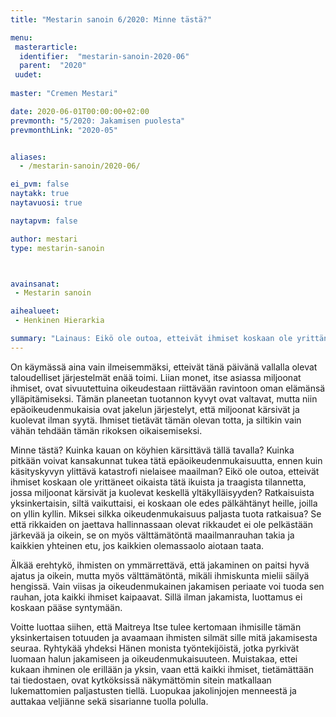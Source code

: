 ```yaml
---
title: "Mestarin sanoin 6/2020: Minne tästä?"

menu:
 masterarticle:
  identifier:  "mestarin-sanoin-2020-06"
  parent:  "2020"
 uudet:
 
master: "Cremen Mestari"

date: 2020-06-01T00:00:00+02:00
prevmonth: "5/2020: Jakamisen puolesta"
prevmonthLink: "2020-05"


aliases:
  - /mestarin-sanoin/2020-06/

ei_pvm: false
naytakk: true
naytavuosi: true

naytapvm: false

author: mestari
type: mestarin-sanoin



avainsanat:
 - Mestarin sanoin

aihealueet:
 - Henkinen Hierarkia

summary: "Lainaus: Eikö ole outoa, etteivät ihmiset koskaan ole yrittäneet oikaista tätä ikuista ja traagista tilannetta, jossa miljoonat kärsivät ja kuolevat keskellä yltäkylläisyyden? Ratkaisuista yksinkertaisin, siltä vaikuttaisi, ei koskaan ole edes pälkähtänyt heille, joilla on yllin kyllin. Miksei silkka oikeudenmukaisuus paljasta tuota ratkaisua?"
---
```

<p>On käymässä aina vain ilmeisemmäksi, etteivät tänä päivänä vallalla olevat taloudelliset järjestelmät enää toimi. Liian monet, itse asiassa miljoonat ihmiset, ovat sivuutettuina oikeudestaan riittävään ravintoon oman elämänsä ylläpitämiseksi. Tämän planeetan tuotannon kyvyt ovat valtavat, mutta niin epäoikeudenmukaisia ovat jakelun järjestelyt, että miljoonat kärsivät ja kuolevat ilman syytä. Ihmiset tietävät tämän olevan totta, ja siltikin vain vähän tehdään tämän rikoksen oikaisemiseksi.</p>
<p>Minne tästä? Kuinka kauan on köyhien kärsittävä tällä tavalla? Kuinka pitkään voivat kansakunnat tukea tätä epäoikeudenmukaisuutta, ennen kuin käsityskyvyn ylittävä katastrofi nielaisee maailman? Eikö ole outoa, etteivät ihmiset koskaan ole yrittäneet oikaista tätä ikuista ja traagista tilannetta, jossa miljoonat kärsivät ja kuolevat keskellä yltäkylläisyyden? Ratkaisuista yksinkertaisin, siltä vaikuttaisi, ei koskaan ole edes pälkähtänyt heille, joilla on yllin kyllin. Miksei silkka oikeudenmukaisuus paljasta tuota ratkaisua? Se että rikkaiden on jaettava hallinnassaan olevat rikkaudet ei ole pelkästään järkevää ja oikein, se on myös välttämätöntä maailmanrauhan takia ja kaikkien yhteinen etu, jos kaikkien olemassaolo aiotaan taata.</p>
<p>Älkää erehtykö, ihmisten on ymmärrettävä, että jakaminen on paitsi hyvä ajatus ja oikein, mutta myös välttämätöntä, mikäli ihmiskunta mielii säilyä hengissä. Vain viisas ja oikeudenmukainen jakamisen periaate voi tuoda sen rauhan, jota kaikki ihmiset kaipaavat. Sillä ilman jakamista, luottamus ei koskaan pääse syntymään.</p>
<p>Voitte luottaa siihen, että Maitreya Itse tulee kertomaan ihmisille tämän yksinkertaisen totuuden ja avaamaan ihmisten silmät sille mitä jakamisesta seuraa. Ryhtykää yhdeksi Hänen monista työntekijöistä, jotka pyrkivät luomaan halun jakamiseen ja oikeudenmukaisuuteen. Muistakaa, ettei kukaan ihminen ole erillään ja yksin, vaan että kaikki ihmiset, tietämättään tai tiedostaen, ovat kytköksissä näkymättömin sitein matkallaan lukemattomien paljastusten tiellä. Luopukaa jakolinjojen menneestä ja auttakaa veljiänne sekä sisarianne tuolla polulla.</p>